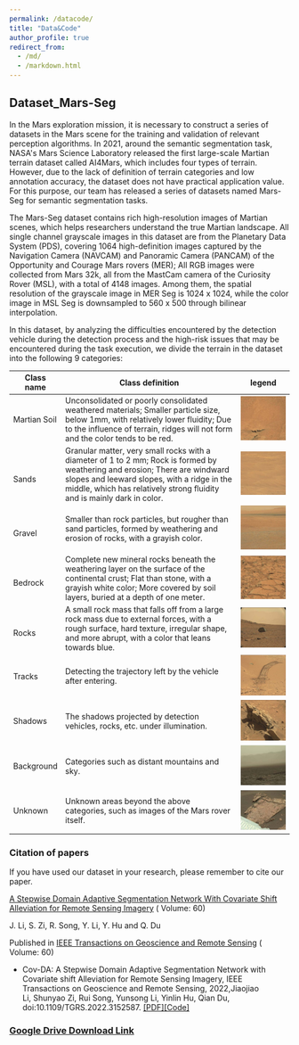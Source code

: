 ```yaml
---
permalink: /datacode/
title: "Data&Code"
author_profile: true
redirect_from: 
  - /md/
  - /markdown.html
---
```


## Dataset_Mars-Seg

In the Mars exploration mission, it is necessary to construct a series of datasets in the Mars scene for the training and validation of relevant perception algorithms. In 2021, around the semantic segmentation task, NASA's Mars Science Laboratory released the first large-scale Martian terrain dataset called AI4Mars, which includes four types of terrain. However, due to the lack of definition of terrain categories and low annotation accuracy, the dataset does not have practical application value. For this purpose, our team has released a series of datasets named Mars-Seg for semantic segmentation tasks.

The Mars-Seg dataset contains rich high-resolution images of Martian scenes, which helps researchers understand the true Martian landscape. All single channel grayscale images in this dataset are from the Planetary Data System (PDS), covering 1064 high-definition images captured by the Navigation Camera (NAVCAM) and Panoramic Camera (PANCAM) of the Opportunity and Courage Mars rovers (MER); All RGB images were collected from Mars 32k, all from the MastCam camera of the Curiosity Rover (MSL), with a total of 4148 images. Among them, the spatial resolution of the grayscale image in MER Seg is 1024 x 1024, while the color image in MSL Seg is downsampled to 560 x 500 through bilinear interpolation.

In this dataset, by analyzing the difficulties encountered by the detection vehicle during the detection process and the high-risk issues that may be encountered during the task execution, we divide the terrain in the dataset into the following 9 categories:

| Class name                 | Class definition                                                     | legend                                                         |
| ------------------------ | ------------------------------------------------------------ | ------------------------------------------------------------ |
| Martian Soil | Unconsolidated or poorly consolidated weathered materials; Smaller particle size, below 1mm, with relatively lower fluidity; Due to the influence of terrain, ridges will not form and the color tends to be red. | <img src="..\images\pic\exm1.png" alt="image-20220507173101076" style="zoom:50%;" /> |
| <br />Sands      | Granular matter, very small rocks with a diameter of 1 to 2 mm; Rock is formed by weathering and erosion; There are windward slopes and leeward slopes, with a ridge in the middle, which has relatively strong fluidity and is mainly dark in color. | <img src="..\images\pic\image-20220507173119751.png" alt="image-20220507173119751" style="zoom:50%;" /> |
| <br />Gravel     | Smaller than rock particles, but rougher than sand particles, formed by weathering and erosion of rocks, with a grayish color. | <img src="..\images\pic\image-20220507173131095.png" alt="image-20220507173131095" style="zoom:50%;" /> |
| <br />Bedrock    | Complete new mineral rocks beneath the weathering layer on the surface of the continental crust; Flat than stone, with a grayish white color; More covered by soil layers, buried at a depth of one meter.| <img src="..\images\pic\image-20220507173200263.png" alt="image-20220507173200263" style="zoom:50%;" /> |
| <br />Rocks      | A small rock mass that falls off from a large rock mass due to external forces, with a rough surface, hard texture, irregular shape, and more abrupt, with a color that leans towards blue.| <img src="..\images\pic\image-20220507173213432.png" alt="image-20220507173213432" style="zoom:50%;" /> |
| Tracks       | Detecting the trajectory left by the vehicle after entering.                                      | <img src="..\images\pic\image-20220507173226008.png" alt="image-20220507173226008" style="zoom:50%;" /> |
| Shadows          | The shadows projected by detection vehicles, rocks, etc. under illumination.                             | <img src="..\images\pic\image-20220507173246046.png" alt="image-20220507173246046" style="zoom:50%;" /> |
| Background       | Categories such as distant mountains and sky.                                        | <img src="..\images\pic\image-20220507173257502.png" alt="image-20220507173257502" style="zoom:50%;" /> |
| Unknown          | Unknown areas beyond the above categories, such as images of the Mars rover itself.                 | <img src="..\images\pic\image-20220507173311377.png" alt="image-20220507173311377" style="zoom:50%;" /> |



<!-- ### **2.文件组成**及使用方法

#### 2.1文件组成

Mars-Seg

├─MER
│  ├─JPEGImages	原始图像（.jpg）
│  └─SegmentationClassPNG	语义分割标签（.png）
└─MSL
    ├─JPEGImages	原始图像（.jpg）
    └─SegmentationClassPNG	语义分割标签（.png）

​	本数据集按照图像格式以及数据来源划分为了两组，其中MER数据集中均为1024 ×1024的灰度图像，MSL数据集中均为560×500的RGB图像。

#### 2.2使用方法

在有监督方法中，可以使用单独的MER或者MSL数据集完成训练、验证和测试；在无监督方法中，可以使用其中的任意一组作为源域数据集，另一组作为目标域数据集进行域适应训练。

#### 3.2数据类别统计

<img src="..\images\pic\counter.png" alt="image-20220507173246046" style="zoom:50%;" />

我们统计了数据集中包含各个类别的图像数量。 -->



### Citation of papers

If you have used our dataset in your research, please remember to cite our paper.

[A Stepwise Domain Adaptive Segmentation Network With Covariate Shift Alleviation for Remote Sensing Imagery](https://ieeexplore.ieee.org/document/9716091 ) ( Volume: 60)

J. Li, S. Zi, R. Song, Y. Li, Y. Hu and Q. Du

Published in [IEEE Transactions on Geoscience and Remote Sensing](https://ieeexplore.ieee.org/xpl/RecentIssue.jsp?punumber=36) ( Volume: 60)

- Cov-DA: A Stepwise Domain Adaptive Segmentation Network with Covariate shift Alleviation for Remote Sensing Imagery, IEEE Transactions on Geoscience and Remote Sensing, 2022,Jiaojiao Li, Shunyao Zi, Rui Song, Yunsong Li, Yinlin Hu, Qian Du, doi:10.1109/TGRS.2022.3152587. [[PDF]](https://ieeexplore.ieee.org/document/9716091)[[Code]](https://github.com/KL-Ding/TGRS-Cov_DA)

<!-- #### 论文亮点

​	我们提出了一种基于协变量域偏移的逐步域自适应分割网络。具体来说，为了缓解不同传感器采集数据时产生的协变量域偏移，我们设计了一个色彩空间映射统一模块。另外，使用了一个多统计量联合评估模块来捕捉子场景的不同统计特征，用于筛选目标域中高置信度的数据，并通过二次域适应进一步提高分割性能。

```
@ARTICLE{9716091,
  author={Li, Jiaojiao and Zi, Shunyao and Song, Rui and Li, Yunsong and Hu, Yinlin and Du, Qian},
  journal={IEEE Transactions on Geoscience and Remote Sensing}, 
  title={A Stepwise Domain Adaptive Segmentation Network With Covariate Shift Alleviation for Remote Sensing Imagery}, 
  year={2022},
  volume={60},
  number={},
  pages={1-15},
  doi={10.1109/TGRS.2022.3152587}}
``` -->

### [Google Drive Download Link](https://drive.google.com/drive/folders/1nOe2kNdI11MCohKwVuNoMcl8T7xoPAsS?usp=sharing)

<!-- #### 构建数据集成员

博士生：席博博、武超雄

硕士生：刘佳超、张欢庆、訾顺遥、马寅乐、杜松乘、田鹏昊、刁妍、刘玉哲、陈轩

本科生：张致源、冷奕泓 -->


<!-- ## Avaiable code -->

